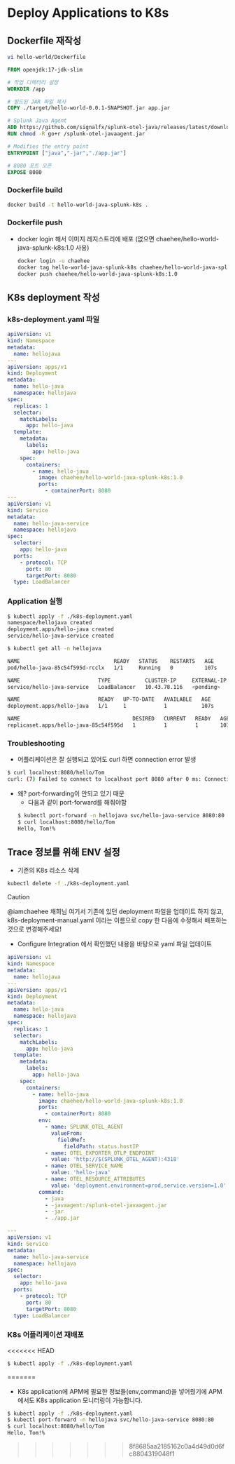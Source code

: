 # Deploy Applications to K8s

## Dockerfile 재작성

```bash
vi hello-world/Dockerfile
```

```Dockerfile
FROM openjdk:17-jdk-slim

# 작업 디렉터리 설정
WORKDIR /app

# 빌드된 JAR 파일 복사
COPY ./target/hello-world-0.0.1-SNAPSHOT.jar app.jar

# Splunk Java Agent
ADD https://github.com/signalfx/splunk-otel-java/releases/latest/download/splunk-otel-javaagent.jar /splunk-otel-javaagent.jar
RUN chmod -R go+r /splunk-otel-javaagent.jar

# Modifies the entry point
ENTRYPOINT ["java","-jar","./app.jar"]

# 8080 포트 오픈
EXPOSE 8080
```

### Dockerfile build

```bash
docker build -t hello-world-java-splunk-k8s .
```

### Dockerfile push

- docker login 해서 이미지 레지스트리에 배포 (없으면 chaehee/hello-world-java-splunk-k8s:1.0 사용)
  ```bash
  docker login -u chaehee
  docker tag hello-world-java-splunk-k8s chaehee/hello-world-java-splunk-k8s:1.0
  docker push chaehee/hello-world-java-splunk-k8s:1.0
  ```

## K8s deployment 작성

### k8s-deployment.yaml 파일

```yaml
apiVersion: v1
kind: Namespace
metadata:
  name: hellojava
---
apiVersion: apps/v1
kind: Deployment
metadata:
  name: hello-java
  namespace: hellojava
spec:
  replicas: 1
  selector:
    matchLabels:
      app: hello-java
  template:
    metadata:
      labels:
        app: hello-java
    spec:
      containers:
        - name: hello-java
          image: chaehee/hello-world-java-splunk-k8s:1.0
          ports:
            - containerPort: 8080
---
apiVersion: v1
kind: Service
metadata:
  name: hello-java-service
  namespace: hellojava
spec:
  selector:
    app: hello-java
  ports:
    - protocol: TCP
      port: 80
      targetPort: 8080
  type: LoadBalancer
```

### Application 실행

```bash
$ kubectl apply -f ./k8s-deployment.yaml
namespace/hellojava created
deployment.apps/hello-java created
service/hello-java-service created

$ kubectl get all -n hellojava

NAME                              READY   STATUS    RESTARTS   AGE
pod/hello-java-85c54f595d-rcclx   1/1     Running   0          107s

NAME                         TYPE           CLUSTER-IP     EXTERNAL-IP   PORT(S)        AGE
service/hello-java-service   LoadBalancer   10.43.78.116   <pending>     80:31996/TCP   107s

NAME                         READY   UP-TO-DATE   AVAILABLE   AGE
deployment.apps/hello-java   1/1     1            1           107s

NAME                                    DESIRED   CURRENT   READY   AGE
replicaset.apps/hello-java-85c54f595d   1         1         1       107s
```

### Troubleshooting

- 어플리케이션은 잘 실행되고 있어도 curl 하면 connection error 발생

```bash
$ curl localhost:8080/hello/Tom
curl: (7) Failed to connect to localhost port 8080 after 0 ms: Connection refused
```

- 왜? port-forwarding이 안되고 있기 때문
  - 다음과 같이 port-forward를 해줘야함
  ```bash
  $ kubectl port-forward -n hellojava svc/hello-java-service 8080:80
  $ curl localhost:8080/hello/Tom
  Hello, Tom!%
  ```

## Trace 정보를 위해 ENV 설정

- 기존의 K8s 리소스 삭제

```bash
kubectl delete -f ./k8s-deployment.yaml
```

> [!CAUTION]
> @iamchaehee 채희님 여기서 기존에 있던 deployment 파일을 업데이트 하지 않고, k8s-deployment-manual.yaml 이라는 이름으로 copy 한 다음에 수정해서 배포하는것으로 변경해주세요!

- Configure Integration 에서 확인했던 내용을 바탕으로 yaml 파일 업데이트

```yaml
apiVersion: v1
kind: Namespace
metadata:
  name: hellojava
---
apiVersion: apps/v1
kind: Deployment
metadata:
  name: hello-java
  namespace: hellojava
spec:
  replicas: 1
  selector:
    matchLabels:
      app: hello-java
  template:
    metadata:
      labels:
        app: hello-java
    spec:
      containers:
        - name: hello-java
          image: chaehee/hello-world-java-splunk-k8s:1.0
          ports:
            - containerPort: 8080
          env:
            - name: SPLUNK_OTEL_AGENT
              valueFrom:
                fieldRef:
                  fieldPath: status.hostIP
            - name: OTEL_EXPORTER_OTLP_ENDPOINT
              value: 'http://$(SPLUNK_OTEL_AGENT):4318'
            - name: OTEL_SERVICE_NAME
              value: 'hello-java'
            - name: OTEL_RESOURCE_ATTRIBUTES
              value: 'deployment.environment=prod,service.version=1.0'
          command:
            - java
            - -javaagent:/splunk-otel-javaagent.jar
            - -jar
            - ./app.jar

---
apiVersion: v1
kind: Service
metadata:
  name: hello-java-service
  namespace: hellojava
spec:
  selector:
    app: hello-java
  ports:
    - protocol: TCP
      port: 80
      targetPort: 8080
  type: LoadBalancer
```

### K8s 어플리케이션 재배포
<<<<<<< HEAD

```bash
$ kubectl apply -f ./k8s-deployment.yaml
```
=======
- K8s application에 APM에 필요한 정보들(env,command)을 넣어줬기에 APM에서도 K8s application 모니터링이 가능합니다. 
```bash 
$ kubectl apply -f ./k8s-deployment.yaml 
$ kubectl port-forward -n hellojava svc/hello-java-service 8080:80
$ curl localhost:8080/hello/Tom
Hello, Tom!%  
``` 
>>>>>>> 8f8685aa2185162c0a4d49d0d6fc8804319048f1
